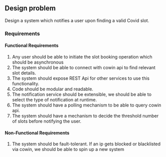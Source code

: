 Design problem
---
Design a system which notifies a user upon finding a valid Covid slot.

### Requirements
#### Functional Requirements
1. Any user should be able to initiate the slot booking operation which should be asynchronous
2. The system should be able to connect with cowin api to find relevant slot details.
3. The system should expose REST Api for other services to use this functionality.
4. Code should be modular and readable.
5. The notification service should be extensible, we should be able to select the type of notification at runtime.
6. The system should have a polling mechanism to be able to query cowin api.
7. The system should have a mechanism to decide the threshold number of slots before notifying the user.

#### Non-Functional Requirements
1. The system should be fault-tolerant. If an ip gets blocked or blacklisted via cowin, we should be able to spin up a new system
